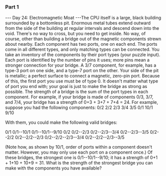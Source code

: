 ### Part 1

--- Day 24: Electromagnetic Moat ---The CPU itself is a large, black building surrounded by a bottomless pit. Enormous metal tubes extend outward from the side of the building at regular intervals and descend down into the void. There's no way to cross, but you need to get inside.
No way, of course, other than building a bridge out of the magnetic components strewn about nearby.
Each component has two ports, one on each end.  The ports come in all different types, and only matching types can be connected.  You take an inventory of the components by their port types (your puzzle input). Each port is identified by the number of pins it uses; more pins mean a stronger connection for your bridge. A 3/7 component, for example, has a type-3 port on one side, and a type-7 port on the other.
Your side of the pit is metallic; a perfect surface to connect a magnetic, zero-pin port. Because of this, the first port you use must be of type 0. It doesn't matter what type of port you end with; your goal is just to make the bridge as strong as possible.
The strength of a bridge is the sum of the port types in each component. For example, if your bridge is made of components 0/3, 3/7, and 7/4, your bridge has a strength of 0+3 + 3+7 + 7+4 = 24.
For example, suppose you had the following components:
0/2
2/2
2/3
3/4
3/5
0/1
10/1
9/10

With them, you could make the following valid bridges:

0/1
0/1--10/1
0/1--10/1--9/10
0/2
0/2--2/3
0/2--2/3--3/4
0/2--2/3--3/5
0/2--2/2
0/2--2/2--2/3
0/2--2/2--2/3--3/4
0/2--2/2--2/3--3/5

(Note how, as shown by 10/1, order of ports within a component doesn't matter. However, you may only use each port on a component once.)
Of these bridges, the strongest one is 0/1--10/1--9/10; it has a strength of 0+1 + 1+10 + 10+9 = 31.
What is the strength of the strongest bridge you can make with the components you have available?
